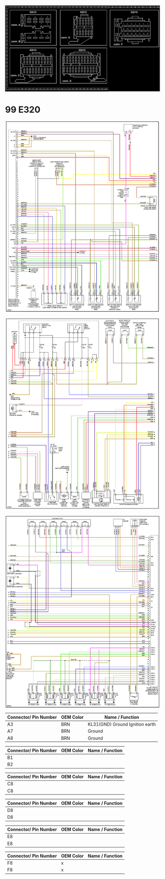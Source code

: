 ![x](oem_docs/Mercedes/mercedes_170.png)


# 99 E320

![x](oem_docs/Mercedes/99_e320_1.png)

![x](oem_docs/Mercedes/99_e320_2.png)

![x](oem_docs/Mercedes/99_e320_3.png)


| Connector/ Pin Number | OEM Color | Name / Function | 
| --------------------- |------- |---------------- |
| A3  | BRN | KL31(GND)         Ground   Ignition earth |
| A7  | BRN |                  Ground                  |
| A8  | BRN |                  Ground                  |


| Connector/ Pin Number | OEM Color | Name / Function | 
| --------------------- |------- |---------------- |
| B1  |          |                                |
| B2  |          |                                |

| Connector/ Pin Number | OEM Color | Name / Function | 
| --------------------- |------- |---------------- |
| C8  |          |                                |
| C8  |          |                                |

| Connector/ Pin Number | OEM Color | Name / Function | 
| --------------------- |------- |---------------- |
| D8  |          |                                |
| D8  |          |                                |


| Connector/ Pin Number | OEM Color | Name / Function | 
| --------------------- |------- |---------------- |
| E8  |          |                                |
| E8  |          |                                |


| Connector/ Pin Number | OEM Color | Name / Function | 
| --------------------- |------- |---------------- |
| F8  |       x |                                    |
| F8  |       x |                                     |
